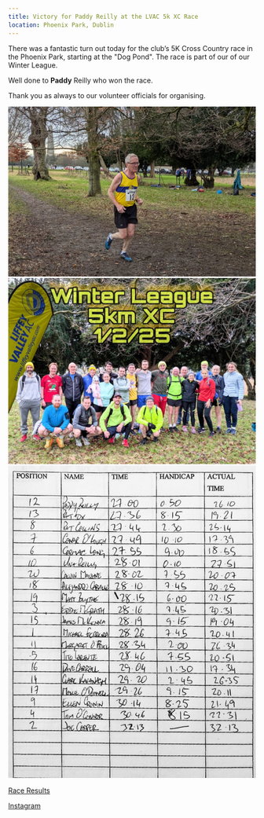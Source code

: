 ```yaml
---
title: Victory for Paddy Reilly at the LVAC 5k XC Race
location: Phoenix Park, Dublin
---
```


There was a fantastic turn out today for the club’s 5K Cross Country race in the Phoenix Park, starting at the "Dog Pond". The race is part of our of our Winter League.

Well done to <b>Paddy</b> Reilly who won the race.

Thank you as always to our volunteer officials for organising.

<img src="/assets/images/races/2025/2025-02-01_lvac_xc_paddy.jpg" class="img-fluid" alt="Paddy">

<img src="/assets/images/races/2025/2025-02-01_lvac_xc_group.jpg" class="img-fluid" alt="LVAC Group Photo">

<img src="/assets/images/races/2025/2025-02-01_lvac_xc_results.jpg" class="img-fluid" alt="Results">

<a href="/races/2025-02-01-lvac-5k-xc/" target="_blank" rel="noopener noreferrer">Race Results</a>

<a href="https://www.instagram.com/p/DFqNFPug7NK/" target="_blank" rel="noopener noreferrer">Instagram</a>